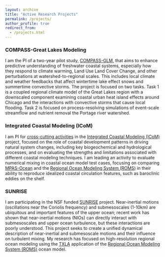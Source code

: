 ```yaml
---
layout: archive
title: "Active Research Projects"
permalink: /projects/
author_profile: true
redirect_from: 
  - /projects.html
---
```



### COMPASS-Great Lakes Modeling

I am the PI of a two-year pilot study, [COMPASS-GLM](https://compass.pnnl.gov/GLM/), that aims to enhance predictive understanding of freshwater coastal systems, especially how they respond to climate warming, Land Use Land Cover Change, and other perturbations at watershed-to-regional scales. This includes local climate and weather feedbacks that affect wintertime lake effect snows and summertime convective storms. The project is focused on two tasks. Task 1 is a coupled regional climate model of the Great Lakes region with a downscaled component examining coastal urban heat island effects around Chicago and the interactions with convective storms that cause local flooding. Task 2 is focused on process-resolving simulations of event-scale streamflow and nutrient removal the Portage river watershed.

### Integrated Coastal Modeling (ICoM)

I am PI for [cross-cutting activities](https://icom.pnnl.gov/research/CrossCutting) in the [Integrated Coastal Modeling (ICoM)](https://icom.pnnl.gov/) project, focused on the role of coastal development patterns in driving natural system changes, including key biogeochemical and hydrological processes, and on evaluating the strengths and limitations associated with different coastal modeling techniques. I am leading an activity to evaluate numerical mixing in coastal ocean model test cases, focusing on comparing [MPAS-Ocean](https://mpas-dev.github.io/ocean/ocean.html) and the [Regional Ocean Modeling System (ROMS)](https://www.myroms.org/) in their ability to reproduce idealized coastal circulation features, such as baroclinic eddies on the shelf.

### SUNRISE

I am participating in the NSF funded [SUNRISE](https://sunrise-nsf.github.io/) project. Near-inertial motions (oscillations near the Coriolis frequency) and submesoscales (1-10km) are ubiquitous and important features of the upper ocean; recent work has shown that near-inertial motions (NIOs) can directly interact with submesoscales and upper ocean turbulence, but these interactions are poorly understood. This project seeks to create a unified dynamical description of near-inertial and submesoscale motions and their influence on turbulent mixing. My research has focused on high-resolution regional ocean modeling using the [TXLA](https://pong.tamu.edu/tabswebsite/) application of the [Regional Ocean Modeling System (ROMS)](https://www.myroms.org/) ocean model.


